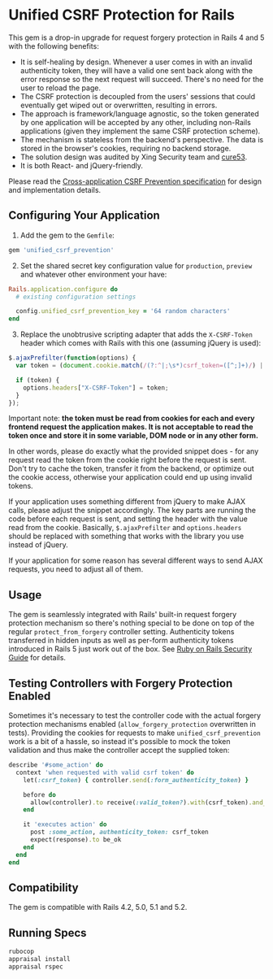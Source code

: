 # Unified CSRF Protection for Rails

This gem is a drop-in upgrade for request forgery protection in Rails 4 and 5 with the following benefits:

* It is self-healing by design. Whenever a user comes in with an invalid authenticity token, they will have a valid one sent back along with the error response so the next request will succeed. There's no need for the user to reload the page.
* The CSRF protection is decoupled from the users' sessions that could eventually get wiped out or overwritten, resulting in errors.
* The approach is framework/language agnostic, so the token generated by one application will be accepted by any other, including non-Rails applications (given they implement the same CSRF protection scheme).
* The mechanism is stateless from the backend's perspective. The data is stored in the browser's cookies, requiring no backend storage.
* The solution design was audited by Xing Security team and [cure53](https://cure53.de).
* It is both React- and jQuery-friendly.

Please read the [Cross-application CSRF Prevention specification](https://github.com/xing/cross-application-csrf-prevention) for design and implementation details.

## Configuring Your Application

1. Add the gem to the `Gemfile`:

```ruby
gem 'unified_csrf_prevention'
```

2. Set the shared secret key configuration value for `production`, `preview` and whatever other environment your have:

```ruby
Rails.application.configure do
  # existing configuration settings

  config.unified_csrf_prevention_key = '64 random characters'
end
```

3. Replace the unobtrusive scripting adapter that adds the `X-CSRF-Token` header which comes with Rails with this one (assuming jQuery is used):

```js
$.ajaxPrefilter(function(options) {
  var token = (document.cookie.match(/(?:^|;\s*)csrf_token=([^;]+)/) || [])[1];

  if (token) {
    options.headers["X-CSRF-Token"] = token;
  }
});
```

Important note: **the token must be read from cookies for each and every frontend request the application makes. It is not acceptable to read the token once and store it in some variable, DOM node or in any other form.**

In other words, please do exactly what the provided snippet does - for any request read the token from the cookie right before the request is sent. Don't try to cache the token, transfer it from the backend, or optimize out the cookie access, otherwise your application could end up using invalid tokens.

If your application uses something different from jQuery to make AJAX calls, please adjust the snippet accordingly. The key parts are running the code before each request is sent, and setting the header with the value read from the cookie. Basically, `$.ajaxPrefilter` and `options.headers` should be replaced with something that works with the library you use instead of jQuery.

If your application for some reason has several different ways to send AJAX requests, you need to adjust all of them.

## Usage

The gem is seamlessly integrated with Rails' built-in request forgery protection mechanism so there's nothing special to be done on top of the regular `protect_from_forgery` controller setting.
Authenticity tokens transferred in hidden inputs as well as per-form authenticity tokens introduced in Rails 5 just work out of the box.
See [Ruby on Rails Security Guide](http://guides.rubyonrails.org/security.html#csrf-countermeasures) for details.

## Testing Controllers with Forgery Protection Enabled

Sometimes it's necessary to test the controller code with the actual forgery protection mechanisms enabled (`allow_forgery_protection` overwritten in tests).
Providing the cookies for requests to make `unified_csrf_prevention` work is a bit of a hassle, so instead it's possible to mock the token validation and thus make the controller accept the supplied token:

```ruby
describe '#some_action' do
  context 'when requested with valid csrf token' do
    let(:csrf_token) { controller.send(:form_authenticity_token) }

    before do
      allow(controller).to receive(:valid_token?).with(csrf_token).and_return true
    end

    it 'executes action' do
      post :some_action, authenticity_token: csrf_token
      expect(response).to be_ok
    end
  end
end
```

## Compatibility

The gem is compatible with Rails 4.2, 5.0, 5.1 and 5.2.

## Running Specs

```bash
rubocop
appraisal install
appraisal rspec
```
